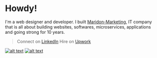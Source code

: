 # Howdy! 

I'm a web designer and developer. I built [Maridon-Marketing](https://maridonmarketing.com), IT company that is all about building websites, softwares, microservices, applications and  going strong for 10 years.

> Connect on [LinkedIn](https://www.linkedin.com/in/geetpurwar/)
> Hire on [Upwork](https://www.upwork.com/fl/geetp)

<!-- Please don't remove this: Grab your social icons from https://github.com/carlsednaoui/gitsocial -->

<!-- display the social media buttons in your README -->

[![alt text][1.1]][1]
[![alt text][2.1]][2]


<!-- links to social media icons -->
<!-- no need to change these -->

<!-- icons with padding -->

[1.1]: http://i.imgur.com/tXSoThF.png (twitter icon with padding)
[2.1]: http://i.imgur.com/P3YfQoD.png (facebook icon with padding)

<!-- icons without padding -->

[1.2]: http://i.imgur.com/wWzX9uB.png (twitter icon without padding)
[2.2]: http://i.imgur.com/fep1WsG.png (facebook icon without padding)


<!-- links to your social media accounts -->
<!-- update these accordingly -->

[1]: http://www.twitter.com/geetpurwar
[2]: http://www.facebook.com/geetpurwar

<!-- Please don't remove this: Grab your social icons from https://github.com/carlsednaoui/gitsocial -->

